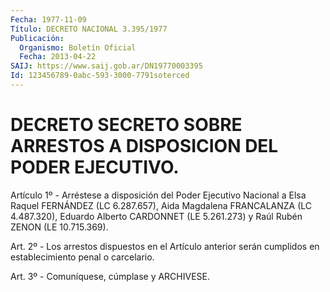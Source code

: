 ```yaml
---
Fecha: 1977-11-09
Título: DECRETO NACIONAL 3.395/1977
Publicación:
  Organismo: Boletín Oficial
  Fecha: 2013-04-22
SAIJ: https://www.saij.gob.ar/DN19770003395
Id: 123456789-0abc-593-3000-7791soterced
---
```

# DECRETO SECRETO SOBRE ARRESTOS A DISPOSICION DEL PODER EJECUTIVO.

<a id="1"></a>
Artículo 1º - Arréstese a disposición del Poder Ejecutivo Nacional a Elsa Raquel FERNÁNDEZ (LC 6.287.657), Aida Magdalena FRANCALANZA (LC 4.487.320), Eduardo Alberto CARDONNET (LE 5.261.273) y Raúl Rubén ZENON (LE 10.715.369).

<a id="2"></a>
Art. 2º - Los arrestos dispuestos en el Artículo anterior serán cumplidos en establecimiento penal o carcelario.

<a id="3"></a>
Art. 3º - Comuníquese, cúmplase y ARCHIVESE.